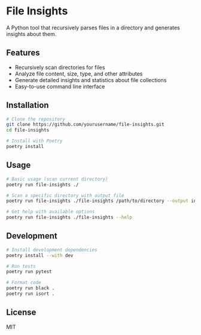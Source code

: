 # File Insights

A Python tool that recursively parses files in a directory and generates insights about them.

## Features

- Recursively scan directories for files
- Analyze file content, size, type, and other attributes
- Generate detailed insights and statistics about file collections
- Easy-to-use command line interface

## Installation

```bash
# Clone the repository
git clone https://github.com/yourusername/file-insights.git
cd file-insights

# Install with Poetry
poetry install
```

## Usage

```bash
# Basic usage (scan current directory)
poetry run file-insights ./

# Scan a specific directory with output file
poetry run file-insights ./file-insights /path/to/directory --output insights.json

# Get help with available options
poetry run file-insights ./file-insights --help
```

## Development

```bash
# Install development dependencies
poetry install --with dev

# Run tests
poetry run pytest

# Format code
poetry run black .
poetry run isort .
```

## License

MIT 